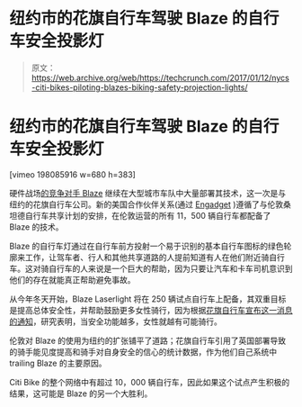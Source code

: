 # 纽约市的花旗自行车驾驶 Blaze 的自行车安全投影灯 

> 原文：<https://web.archive.org/web/https://techcrunch.com/2017/01/12/nycs-citi-bikes-piloting-blazes-biking-safety-projection-lights/>

# 纽约市的花旗自行车驾驶 Blaze 的自行车安全投影灯

[vimeo 198085916 w=680 h=383]

硬件战场[的竞争对手 Blaze](https://web.archive.org/web/20221005230009/https://beta.techcrunch.com/2014/01/07/blaze-seeks-to-save-cyclist-lives-with-a-laser-projection-bike-light/) 继续在大型城市车队中大量部署其技术，这一次是与纽约的花旗自行车公司。新的美国合作伙伴关系(通过 [Engadget](https://web.archive.org/web/20221005230009/https://www.engadget.com/2017/01/12/new-yorks-citi-bikes-are-getting-laser-safety-lights/?sr_source=Twitter) )遵循了与伦敦桑坦德自行车共享计划的安排，在伦敦运营的所有 11，500 辆自行车都配备了 Blaze 的技术。

Blaze 的自行车灯通过在自行车前方投射一个易于识别的基本自行车图标的绿色轮廓来工作，让驾车者、行人和其他共享道路的人提前知道有人在他们附近骑自行车。这对骑自行车的人来说是一个巨大的帮助，因为只要让汽车和卡车司机意识到他们的存在就能真正帮助避免事故。

从今年冬天开始，Blaze Laserlight 将在 250 辆试点自行车上配备，其双重目标是提高总体安全性，并帮助鼓励更多女性骑行，因为根据[花旗自行车宣布这一消息的通知](https://web.archive.org/web/20221005230009/http://citibikeblog.tumblr.com/post/155678257757/citi-bike-piloting-blaze-laserlights-on-250-bikes)，研究表明，当安全功能越多，女性就越有可能骑行。

伦敦对 Blaze 的使用为纽约的扩张铺平了道路；花旗自行车引用了英国部署导致的骑手能见度提高和骑手对自身安全的信心的统计数据，作为他们自己系统中 trailing Blaze 的主要原因。

Citi Bike 的整个网络中有超过 10，000 辆自行车，因此如果这个试点产生积极的结果，这可能是 Blaze 的另一个大胜利。